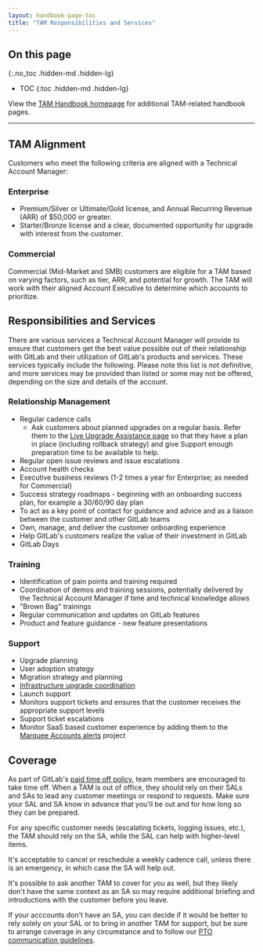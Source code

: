 ```yaml
---
layout: handbook-page-toc
title: "TAM Responsibilities and Services"
---
```


## On this page
{:.no_toc .hidden-md .hidden-lg}

- TOC
{:toc .hidden-md .hidden-lg}

View the [TAM Handbook homepage](/handbook/customer-success/tam/) for additional TAM-related handbook pages.

---

## TAM Alignment

Customers who meet the following criteria are aligned with a Technical Account Manager:

### Enterprise

- Premium/Silver or Ultimate/Gold license, and Annual Recurring Revenue (ARR) of $50,000 or greater.
- Starter/Bronze license and a clear, documented opportunity for upgrade with interest from the customer.

### Commercial

Commercial (Mid-Market and SMB) customers are eligible for a TAM based on varying factors, such as tier, ARR, and potential for growth. The TAM will work with their aligned Account Executive to determine which accounts to prioritize.

## Responsibilities and Services

There are various services a Technical Account Manager will provide to ensure that customers get the best value possible out of their relationship with GitLab and their utilization of GitLab's products and services. These services typically include the following. Please note this list is not definitive, and more services may be provided than listed or some may not be offered, depending on the size and details of the account.

### Relationship Management

- Regular cadence calls
  - Ask customers about planned upgrades on a regular basis. Refer them to the [Live Upgrade Assistance page](/support/scheduling-live-upgrade-assistance.html#how-do-i-schedule-live-upgrade-assistance) so that they have a plan in place (including rollback strategy) and give Support enough preparation time to be available to help.
- Regular open issue reviews and issue escalations
- Account health checks
- Executive business reviews (1-2 times a year for Enterprise; as needed for Commercial)
- Success strategy roadmaps - beginning with an onboarding success plan, for example a 30/60/90 day plan
- To act as a key point of contact for guidance and advice and as a liaison between the customer and other GitLab teams
- Own, manage, and deliver the customer onboarding experience
- Help GitLab's customers realize the value of their investment in GitLab
- GitLab Days

### Training

- Identification of pain points and training required
- Coordination of demos and training sessions, potentially delivered by the Technical Account Manager if time and technical knowledge allows
- "Brown Bag" trainings
- Regular communication and updates on GitLab features
- Product and feature guidance - new feature presentations

### Support

- Upgrade planning
- User adoption strategy
- Migration strategy and planning
- [Infrastructure upgrade coordination](/handbook/customer-success/tam/services/infrastructure-upgrade)
- Launch support
- Monitors support tickets and ensures that the customer receives the appropriate support levels
- Support ticket escalations
- Monitor SaaS based customer experience by adding them to the [Marquee Accounts alerts](https://gitlab.com/gitlab-com/gl-infra/marquee-account-alerts) project



## Coverage

As part of GitLab's [paid time off policy](/handbook/paid-time-off/), team members are encouraged to take time off. When a TAM is out of office, they should rely on their SALs and SAs to lead any customer meetings or respond to requests. Make sure your SAL and SA know in advance that you'll be out and for how long so they can be prepared.

For any specific customer needs (escalating tickets, logging issues, etc.), the TAM should rely on the SA, while the SAL can help with higher-level items.

It's acceptable to cancel or reschedule a weekly cadence call, unless there is an emergency, in which case the SA will help out.

It's possible to ask another TAM to cover for you as well, but they likely don't have the same context as an SA so may require additional briefing and introductions with the customer before you leave.

If your acccounts don't have an SA, you can decide if it would be better to rely solely on your SAL or to bring in another TAM for support, but be sure to arrange coverage in any circumstance and to follow our [PTO communication guidelines](/handbook/paid-time-off/#communicating-your-time-off).

